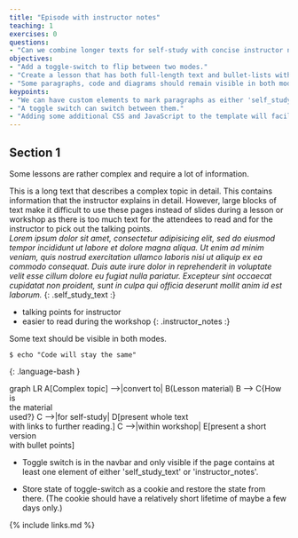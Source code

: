 ```yaml
---
title: "Episode with instructor notes"
teaching: 1
exercises: 0
questions:
- "Can we combine longer texts for self-study with concise instructor notes for presentation?"
objectives:
- "Add a toggle-switch to flip between two modes."
- "Create a lesson that has both full-length text and bullet-lists with talking points."
- "Some paragraphs, code and diagrams should remain visible in both modes."
keypoints:
- "We can have custom elements to mark paragraphs as either 'self_study_text' or 'instructor_notes'."
- "A toggle switch can switch between them."
- "Adding some additional CSS and JavaScript to the template will facilitate this feature."
---
```


## Section 1
Some lessons are rather complex and require a lot of information.

This is a long text that describes a complex topic in detail. 
This contains information that the instructor explains in detail. 
However, large blocks of text make it difficult to use these pages instead of slides during a lesson
or workshop as there is too much text for the attendees to read and for the instructor to pick out
the talking points.  
_Lorem ipsum dolor sit amet, consectetur adipisicing elit, sed do eiusmod tempor incididunt ut_
_labore et dolore magna aliqua. Ut enim ad minim veniam, quis nostrud exercitation ullamco laboris_
_nisi ut aliquip ex ea commodo consequat. Duis aute irure dolor in reprehenderit in voluptate_
_velit esse cillum dolore eu fugiat nulla pariatur. Excepteur sint occaecat cupidatat non_
_proident, sunt in culpa qui officia deserunt mollit anim id est laborum._
{: .self_study_text :}

* talking points for instructor
* easier to read during the workshop
{: .instructor_notes :}

Some text should be visible in both modes.

~~~
$ echo "Code will stay the same"
~~~
{: .language-bash }


<div class="mermaid">
graph LR
    A[Complex topic] -->|convert to| B(Lesson material)
    B --> C{How is<br />the material<br />used?}
    C -->|for self-study| D[present whole text<br />with links to further reading.]
    C -->|within workshop| E[present a short version<br />with bullet points]
</div>


* Toggle switch is in the navbar and only visible if the page contains at least
  one element of either 'self_study_text' or 'instructor_notes'.

* Store state of toggle-switch as a cookie and restore the state from there.
  (The cookie should have a relatively short lifetime of maybe a few days only.)

{% include links.md %}
